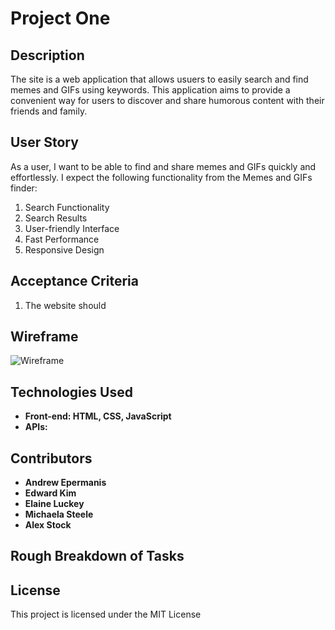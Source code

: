 # Project One

## Description

The <!-- We can put the title of the site here --> site is a web application that allows usuers to easily search and find memes and GIFs using keywords. This application aims to provide a convenient way for users to discover and share humorous content with their friends and family.

## User Story

As a user, I want to be able to find and share memes and GIFs quickly and effortlessly. I expect the following functionality from the Memes and GIFs finder:

1. Search Functionality
2. Search Results
3. User-friendly Interface
4. Fast Performance
5. Responsive Design

<!-- We can list those here. Feel free to change the user story as well -->

## Acceptance Criteria

<!-- These are summarized. They can be more indepth -->

1. The website should

## Wireframe
![Wireframe](https://github.com/eddyK15501/gifs-and-memes/assets/134161776/5bb81da9-355d-4738-b98e-2f7c88119d57)


## Technologies Used

- **Front-end: HTML, CSS, JavaScript**
- **APIs:**

## Contributors

<!-- Should we link our git hubs or put our emails? This is listed alphabetically-->

- **Andrew Epermanis**
- **Edward Kim**
- **Elaine Luckey**
- **Michaela Steele**
- **Alex Stock**

## Rough Breakdown of Tasks

## License

This project is licensed under the MIT License

<!-- Whatever else we need to add. We can check the requirements -->
